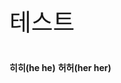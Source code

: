 <p style="font-style: italic; font: 1cm 궁서;"> 테스트 </p>

<strong>히히(he he)</strong>
<strong>허허(her her)</strong>
